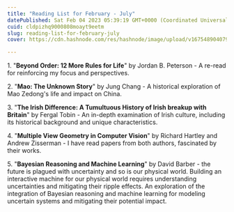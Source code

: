 ```yaml
---
title: "Reading List for February - July"
datePublished: Sat Feb 04 2023 05:39:19 GMT+0000 (Coordinated Universal Time)
cuid: cldpizhq9000808moayt9eetm
slug: reading-list-for-february-july
cover: https://cdn.hashnode.com/res/hashnode/image/upload/v1675489040790/9522c916-04f9-4121-8bce-99f00416e7e4.jpeg

---
```


1\. "**Beyond Order: 12 More Rules for Life**" by Jordan B. Peterson - A re-read for reinforcing my focus and perspectives.

2\. "**Mao: The Unknown Story**" by Jung Chang - A historical exploration of Mao Zedong's life and impact on China.

3\. "**The Irish Difference: A Tumultuous History of Irish breakup with Britain**" by Fergal Tobin - An in-depth examination of Irish culture, including its historical background and unique characteristics.

4\. "**Multiple View Geometry in Computer Vision**" by Richard Hartley and Andrew Zisserman - I have read papers from both authors, fascinated by their works.

5\. "**Bayesian Reasoning and Machine Learning**" by David Barber - the future is plagued with uncertainty and so is our physical world. Building an interactive machine for our physical world requires understanding uncertainties and mitigating their ripple effects. An exploration of the integration of Bayesian reasoning and machine learning for modeling uncertain systems and mitigating their potential impact.